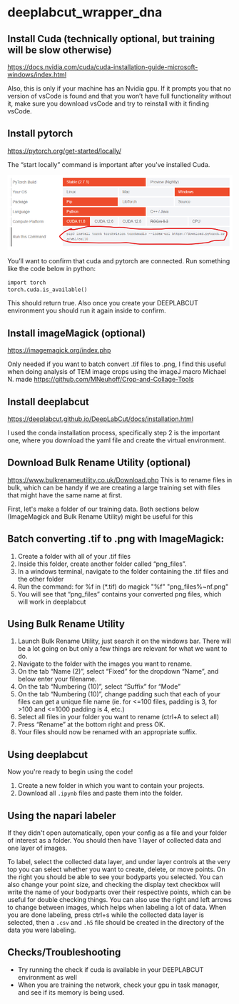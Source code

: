 # deeplabcut_wrapper_dna
## Install Cuda (technically optional, but training will be slow otherwise) 
<https://docs.nvidia.com/cuda/cuda-installation-guide-microsoft-windows/index.html>

Also, this is only if your machine has an Nvidia gpu. If it prompts you that no version of vsCode is found and that you won’t have full functionality without it, make sure you download vsCode and try to reinstall with it finding vsCode.

## Install pytorch 
<https://pytorch.org/get-started/locally/>

The “start locally” command is important after you've installed Cuda.

![showing the command to run on the pytorch "get started" page](pytorch_command.png)

You’ll want to confirm that cuda and pytorch are connected. Run something like the code below in python:
```
import torch
torch.cuda.is_available()
```
This should return true. Also once you create your DEEPLABCUT environment you should run it again inside to confirm.

## Install imageMagick (optional)
<https://imagemagick.org/index.php>

Only needed if you want to batch convert .tif files to .png, I find this useful when doing analysis of TEM image crops using the imageJ macro Michael N. made <https://github.com/MNeuhoff/Crop-and-Collage-Tools>

## Install deeplabcut
<https://deeplabcut.github.io/DeepLabCut/docs/installation.html>

I used the conda installation process, specifically step 2 is the important one, where you download the yaml file and create the virtual environment.

## Download Bulk Rename Utility (optional)
<https://www.bulkrenameutility.co.uk/Download.php>
This is to rename files in bulk, which can be handy if we are creating a large training set with files that might have the same name at first.

First, let's make a folder of our training data. Both sections below (ImageMagick and Bulk Rename Utility) might be useful for this

## Batch converting .tif to .png with ImageMagick:
1. Create a folder with all of your .tif files
2. Inside this folder, create another folder called “png_files”.
3. In a windows terminal, navigate to the folder containing the .tif files and the other folder
4. Run the command: for %f in (*.tif) do magick "%f" "png_files\%~nf.png"
5. You will see that “png_files” contains your converted png files, which will work in deeplabcut

## Using Bulk Rename Utility
1. Launch Bulk Rename Utility, just search it on the windows bar. There will be a lot going on but only a few things are relevant for what we want to do.
2. Navigate to the folder with the images you want to rename.
3. On the tab “Name (2)”, select “Fixed” for the dropdown “Name”, and below enter your filename.
4. On the tab “Numbering (10)”, select “Suffix” for “Mode”
5. On the tab “Numbering (10)”, change padding such that each of your files can get a unique file name (ie. for <=100 files, padding is 3, for >100 and <=1000 padding is 4, etc.)
6. Select all files in your folder you want to rename (ctrl+A to select all)
7. Press “Rename” at the bottom right and press OK.
8. Your files should now be renamed with an appropriate suffix.

## Using deeplabcut
Now you're ready to begin using the code!
1. Create a new folder in which you want to contain your projects.
2. Download all ```.ipynb``` files and paste them into the folder.

## Using the napari labeler
If they didn't open automatically, open your config as a file and your folder of interest as a folder. You should then have 1 layer of collected data and one layer of images.

To label, select the collected data layer, and under layer controls at the very top you can select whether you want to create, delete, or move points. On the right you should be able to see your bodyparts you selected. You can also change your point size, and checking the display text checkbox will write the name of your bodyparts over their respective points, which can be useful for double checking things. You can also use the right and left arrows to change between images, which helps when labeling a lot of data. When you are done labeling, press ctrl+s while the collected data layer is selected, then a ```.csv``` and ```.h5``` file should be created in the directory of the data you were labeling.

## Checks/Troubleshooting
* Try running the check if cuda is available in your DEEPLABCUT environment as well
* When you are training the network, check your gpu in task manager, and see if its memory is being used.
